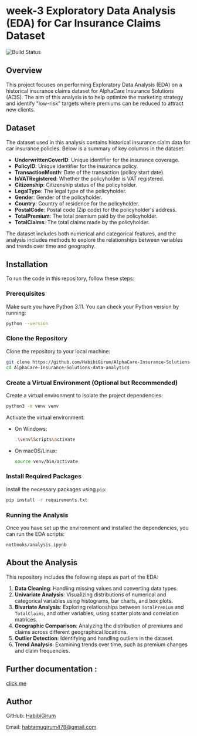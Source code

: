 # week-3  Exploratory Data Analysis (EDA) for Car Insurance Claims Dataset

![Build Status](https://github.com/HabibiGirum/AlphaCare-Insurance-Solutions-data-analytics/actions/workflows/unittests.yml/badge.svg)

## Overview

This project focuses on performing Exploratory Data Analysis (EDA) on a historical insurance claims dataset for AlphaCare Insurance Solutions (ACIS). The aim of this analysis is to help optimize the marketing strategy and identify "low-risk" targets where premiums can be reduced to attract new clients.

## Dataset

The dataset used in this analysis contains historical insurance claim data for car insurance policies. Below is a summary of key columns in the dataset:

- **UnderwrittenCoverID**: Unique identifier for the insurance coverage.
- **PolicyID**: Unique identifier for the insurance policy.
- **TransactionMonth**: Date of the transaction (policy start date).
- **IsVATRegistered**: Whether the policyholder is VAT registered.
- **Citizenship**: Citizenship status of the policyholder.
- **LegalType**: The legal type of the policyholder.
- **Gender**: Gender of the policyholder.
- **Country**: Country of residence for the policyholder.
- **PostalCode**: Postal code (Zip code) for the policyholder's address.
- **TotalPremium**: The total premium paid by the policyholder.
- **TotalClaims**: The total claims made by the policyholder.

The dataset includes both numerical and categorical features, and the analysis includes methods to explore the relationships between variables and trends over time and geography.

## Installation

To run the code in this repository, follow these steps:

### Prerequisites

Make sure you have Python 3.11. You can check your Python version by running:

```bash
python --version
```

### Clone the Repository

Clone the repository to your local machine:

```bash
git clone https://github.com/HabibiGirum/AlphaCare-Insurance-Solutions-data-analytics.git
cd AlphaCare-Insurance-Solutions-data-analytics
```

### Create a Virtual Environment (Optional but Recommended)

Create a virtual environment to isolate the project dependencies:

```bash
python3 -m venv venv
```

Activate the virtual environment:

- On Windows:
  ```bash
  .\venv\Scripts\activate
  ```
- On macOS/Linux:
  ```bash
  source venv/bin/activate
  ```

### Install Required Packages

Install the necessary packages using `pip`:

```bash
pip install -r requirements.txt
```

### Running the Analysis

Once you have set up the environment and installed the dependencies, you can run the EDA scripts:

```notbooks/analysis.ipynb```

## About the Analysis

This repository includes the following steps as part of the EDA:

1. **Data Cleaning**: Handling missing values and converting data types.
2. **Univariate Analysis**: Visualizing distributions of numerical and categorical variables using histograms, bar charts, and box plots.
3. **Bivariate Analysis**: Exploring relationships between `TotalPremium` and `TotalClaims`, and other variables, using scatter plots and correlation matrices.
4. **Geographic Comparison**: Analyzing the distribution of premiums and claims across different geographical locations.
5. **Outlier Detection**: Identifying and handling outliers in the dataset.
6. **Trend Analysis**: Examining trends over time, such as premium changes and claim frequencies.

## Further documentation :
[click me](https://drive.google.com/file/d/15aGTZZdOCfE5vhIW5yV4cRS2wzHES72a/view?usp=sharing)


## Author  
GitHub: [HabibiGirum](https://github.com/HabibiGirum)

Email:  habtamugirum478@gmail.com